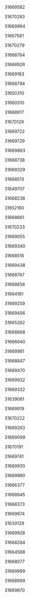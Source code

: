 31669582

31670283

31669994

31667561

31670279

31668764

31668926

31669183

31668794

31650310

31660310

31668917

31670129

31669722

31669729

31669893

31668738

31669329

31668513

31649707

31668238

31652160

31668661

31670233

31669055

31669340

31668516

31669438

31668767

31668858

31664181

31669259

31669456

31665262

31668868

31666640

31669981

31668847

31669470

31669932

31669332

31639061

31669919

31670222

31669263

31669099

31670191

31669741

31669930

31669990

31666377

31668945

31668373

31669674

31630129

31669928

31668284

31664568

31668077

31669999

31668999

31669670

